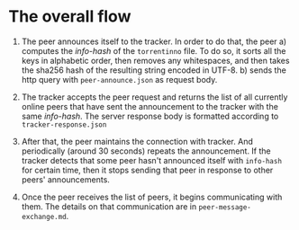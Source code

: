 # The overall flow

1) The peer announces itself to the tracker. In order to do that, the peer 
a) computes the *info-hash* of the `torrentinno` file. To do so, it sorts all the keys in alphabetic order, then removes any whitespaces, and then takes the sha256 hash of the resulting string encoded in UTF-8.
b) sends the http query with `peer-announce.json` as request body.

2) The tracker accepts the peer request and returns the list of all currently online peers that have sent the announcement to the tracker with the same *info-hash*. The server response body is formatted according to `tracker-response.json`

3) After that, the peer maintains the connection with tracker. And periodically (around 30 seconds) repeats the announcement. If the tracker detects that some peer hasn't announced itself with `info-hash` for certain time, then it stops sending that peer in response to other peers' announcements.

4) Once the peer receives the list of peers, it begins communicating with them. The details on that communication are in `peer-message-exchange.md`.
